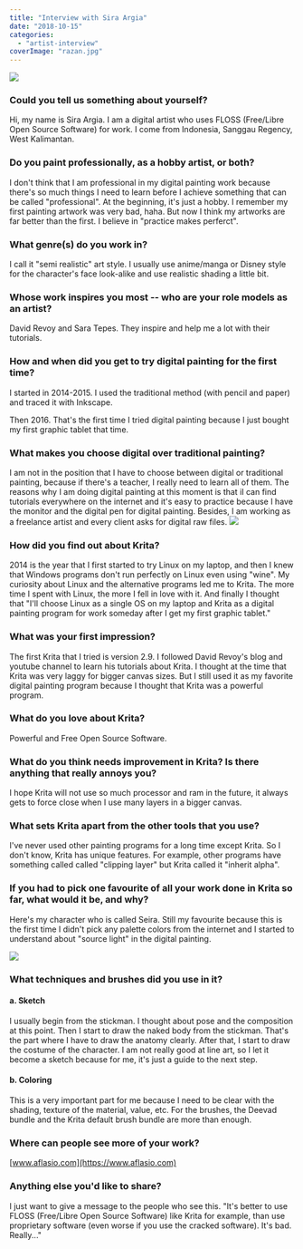 ```yaml
---
title: "Interview with Sira Argia"
date: "2018-10-15"
categories: 
  - "artist-interview"
coverImage: "razan.jpg"
---
```


![](../images/clientAnC6.jpg)

### Could you tell us something about yourself?

Hi, my name is Sira Argia. I am a digital artist who uses FLOSS (Free/Libre Open Source Software) for work. I come from Indonesia, Sanggau Regency, West Kalimantan.

### Do you paint professionally, as a hobby artist, or both?

I don't think that I am professional in my digital painting work because there's so much things I need to learn before I achieve something that can be called "professional". At the beginning, it's just a hobby. I remember my first painting artwork was very bad, haha. But now I think my artworks are far better than the first. I believe in "practice makes perferct".

### What genre(s) do you work in?

I call it "semi realistic" art style. I usually use anime/manga or Disney style for the character's face look-alike and use realistic shading a little bit.

### Whose work inspires you most -- who are your role models as an artist?

David Revoy and Sara Tepes. They inspire and help me a lot with their tutorials.

### How and when did you get to try digital painting for the first time?

I started in 2014-2015. I used the traditional method (with pencil and paper) and traced it with Inkscape.

Then 2016. That's the first time I tried digital painting because I just bought my first graphic tablet that time.

### What makes you choose digital over traditional painting?

I am not in the position that I have to choose between digital or traditional painting, because if there's a teacher, I really need to learn all of them. The reasons why I am doing digital painting at this moment is that iI can find tutorials everywhere on the internet and it's easy to practice because I have the monitor and the digital pen for digital painting. Besides, I am working as a freelance artist and every client asks for digital raw files. ![](../images/razan.jpg)

### How did you find out about Krita?

2014 is the year that I first started to try Linux on my laptop, and then I knew that Windows programs don't run perfectly on Linux even using "wine". My curiosity about Linux and the alternative programs led me to Krita. The more time I spent with Linux, the more I fell in love with it. And finally I thought that "I'll choose Linux as a single OS on my laptop and Krita as a digital painting program for work someday after I get my first graphic tablet."

### What was your first impression?

The first Krita that I tried is version 2.9. I followed David Revoy's blog and youtube channel to learn his tutorials about Krita. I thought at the time that Krita was very laggy for bigger canvas sizes. But I still used it as my favorite digital painting program because I thought that Krita was a powerful program.

### What do you love about Krita?

Powerful and Free Open Source Software.

### What do you think needs improvement in Krita? Is there anything that really annoys you?

I hope Krita will not use so much processor and ram in the future, it always gets to force close when I use many layers in a bigger canvas.

### What sets Krita apart from the other tools that you use?

I've never used other painting programs for a long time except Krita. So I don't know, Krita has unique features. For example, other programs have something called called "clipping layer" but Krita called it "inherit alpha".

### If you had to pick one favourite of all your work done in Krita so far, what would it be, and why?

Here's my character who is called Seira. Still my favourite because this is the first time I didn't pick any palette colors from the internet and I started to understand about "source light" in the digital painting.

![](../images/seira.jpg)

### What techniques and brushes did you use in it?

#### a. Sketch

I usually begin from the stickman. I thought about pose and the composition at this point. Then I start to draw the naked body from the stickman. That's the part where I have to draw the anatomy clearly. After that, I start to draw the costume of the character. I am not really good at line art, so I let it become a sketch because for me, it's just a guide to the next step.

#### b. Coloring

This is a very important part for me because I need to be clear with the shading, texture of the material, value, etc. For the brushes, the Deevad bundle and the Krita default brush bundle are more than enough.

### Where can people see more of your work?

[www.aflasio.com](https://www.aflasio.com)

### Anything else you'd like to share?

I just want to give a message to the people who see this. "It's better to use FLOSS (Free/Libre Open Source Software) like Krita for example, than use proprietary software (even worse if you use the cracked software). It's bad. Really..."
